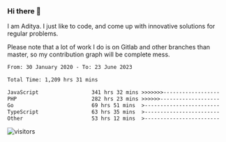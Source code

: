 ### Hi there 👋

I am Aditya. I just like to code, and come up with innovative solutions for regular problems.

Please note that a lot of work I do is on Gitlab and other branches than master, so my contribution graph will be complete mess.

<!--START_SECTION:waka-->

```txt
From: 30 January 2020 - To: 23 June 2023

Total Time: 1,209 hrs 31 mins

JavaScript                 341 hrs 32 mins >>>>>>>------------------   28.24 %
PHP                        282 hrs 23 mins >>>>>>-------------------   23.35 %
Go                         69 hrs 51 mins  >------------------------   05.78 %
TypeScript                 63 hrs 35 mins  >------------------------   05.26 %
Other                      53 hrs 12 mins  >------------------------   04.40 %
```

<!--END_SECTION:waka-->

![visitors](https://visitor-badge.glitch.me/badge?page_id=BrainBuzzer.visitor-badge&left_color=green&right_color=red)
